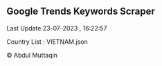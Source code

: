 

## Google Trends Keywords Scraper 
 
Last Update 23-07-2023 , 16:22:57

Country List :
VIETNAM.json



© Abdul Muttaqin 
